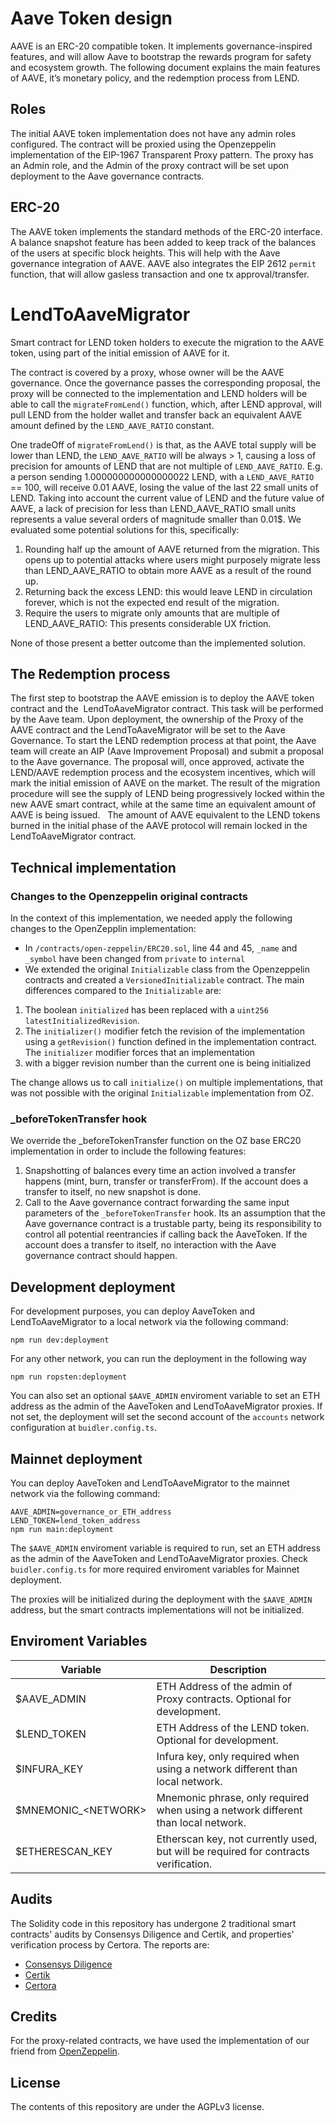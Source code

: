 # Aave Token design

AAVE is an ERC-20 compatible token. It implements governance-inspired features, and will allow Aave to bootstrap the rewards program for safety and ecosystem growth.
The following document explains the main features of AAVE, it’s monetary policy, and the redemption process from LEND.

## Roles

The initial AAVE token implementation does not have any admin roles configured. The contract will be proxied using the Openzeppelin implementation of the EIP-1967 Transparent Proxy pattern. The proxy has an Admin role, and the Admin of the proxy contract will be set upon deployment to the Aave governance contracts.

## ERC-20

The AAVE token implements the standard methods of the ERC-20 interface. A balance snapshot feature has been added to keep track of the balances of the users at specific block heights. This will help with the Aave governance integration of AAVE.
AAVE also integrates the EIP 2612 `permit` function, that will allow gasless transaction and one tx approval/transfer.

# LendToAaveMigrator

Smart contract for LEND token holders to execute the migration to the AAVE token, using part of the initial emission of AAVE for it.

The contract is covered by a proxy, whose owner will be the AAVE governance. Once the governance passes the corresponding proposal, the proxy will be connected to the implementation and LEND holders will be able to call the `migrateFromLend()` function, which, after LEND approval, will pull LEND from the holder wallet and transfer back an equivalent AAVE amount defined by the `LEND_AAVE_RATIO` constant.

One tradeOff of `migrateFromLend()` is that, as the AAVE total supply will be lower than LEND, the `LEND_AAVE_RATIO` will be always > 1, causing a loss of precision for amounts of LEND that are not multiple of `LEND_AAVE_RATIO`. E.g. a person sending 1.000000000000000022 LEND, with a `LEND_AAVE_RATIO` == 100, will receive 0.01 AAVE, losing the value of the last 22 small units of LEND.
Taking into account the current value of LEND and the future value of AAVE, a lack of precision for less than LEND_AAVE_RATIO small units represents a value several orders of magnitude smaller than 0.01\$. We evaluated some potential solutions for this, specifically:

1. Rounding half up the amount of AAVE returned from the migration. This opens up to potential attacks where users might purposely migrate less than LEND_AAVE_RATIO to obtain more AAVE as a result of the round up.
2. Returning back the excess LEND: this would leave LEND in circulation forever, which is not the expected end result of the migration.
3. Require the users to migrate only amounts that are multiple of LEND_AAVE_RATIO: This presents considerable UX friction.

None of those present a better outcome than the implemented solution.

## The Redemption process

The first step to bootstrap the AAVE emission is to deploy the AAVE token contract and the  LendToAaveMigrator contract. This task will be performed by the Aave team. Upon deployment, the ownership of the Proxy of the AAVE contract and the LendToAaveMigrator will be set to the Aave Governance. To start the LEND redemption process at that point, the Aave team will create an AIP (Aave Improvement Proposal) and submit a proposal to the Aave governance. The proposal will, once approved, activate the LEND/AAVE redemption process and the ecosystem incentives, which will mark the initial emission of AAVE on the market.
The result of the migration procedure will see the supply of LEND being progressively locked within the new AAVE smart contract, while at the same time an equivalent amount of AAVE is being issued.  
The amount of AAVE equivalent to the LEND tokens burned in the initial phase of the AAVE protocol will remain locked in the LendToAaveMigrator contract.

## Technical implementation

### Changes to the Openzeppelin original contracts

In the context of this implementation, we needed apply the following changes to the OpenZepplin implementation:

- In `/contracts/open-zeppelin/ERC20.sol`, line 44 and 45, `_name` and `_symbol` have been changed from `private` to `internal`
- We extended the original `Initializable` class from the Openzeppelin contracts and created a `VersionedInitializable` contract. The main differences compared to the `Initializable` are:

1. The boolean `initialized` has been replaced with a `uint256 latestInitializedRevision`.
2. The `initializer()` modifier fetch the revision of the implementation using a `getRevision()` function defined in the implementation contract. The `initializer` modifier forces that an implementation
3. with a bigger revision number than the current one is being initialized

The change allows us to call `initialize()` on multiple implementations, that was not possible with the original `Initializable` implementation from OZ.

### \_beforeTokenTransfer hook

We override the \_beforeTokenTransfer function on the OZ base ERC20 implementation in order to include the following features:

1. Snapshotting of balances every time an action involved a transfer happens (mint, burn, transfer or transferFrom). If the account does a transfer to itself, no new snapshot is done.
2. Call to the Aave governance contract forwarding the same input parameters of the `_beforeTokenTransfer` hook. Its an assumption that the Aave governance contract is a trustable party, being its responsibility to control all potential reentrancies if calling back the AaveToken. If the account does a transfer to itself, no interaction with the Aave governance contract should happen.

## Development deployment

For development purposes, you can deploy AaveToken and LendToAaveMigrator to a local network via the following command:

```
npm run dev:deployment
```

For any other network, you can run the deployment in the following way

```
npm run ropsten:deployment
```

You can also set an optional `$AAVE_ADMIN` enviroment variable to set an ETH address as the admin of the AaveToken and LendToAaveMigrator proxies. If not set, the deployment will set the second account of the `accounts` network configuration at `buidler.config.ts`.

## Mainnet deployment

You can deploy AaveToken and LendToAaveMigrator to the mainnet network via the following command:

```
AAVE_ADMIN=governance_or_ETH_address
LEND_TOKEN=lend_token_address
npm run main:deployment
```

The `$AAVE_ADMIN` enviroment variable is required to run, set an ETH address as the admin of the AaveToken and LendToAaveMigrator proxies. Check `buidler.config.ts` for more required enviroment variables for Mainnet deployment.

The proxies will be initialized during the deployment with the `$AAVE_ADMIN` address, but the smart contracts implementations will not be initialized.

## Enviroment Variables

| Variable                | Description                                                                         |
| ----------------------- | ----------------------------------------------------------------------------------- |
| \$AAVE_ADMIN            | ETH Address of the admin of Proxy contracts. Optional for development.              |
| \$LEND_TOKEN            | ETH Address of the LEND token. Optional for development.                            |
| \$INFURA_KEY            | Infura key, only required when using a network different than local network.        |
| \$MNEMONIC\_\<NETWORK\> | Mnemonic phrase, only required when using a network different than local network.   |
| \$ETHERESCAN_KEY        | Etherscan key, not currently used, but will be required for contracts verification. |

## Audits

The Solidity code in this repository has undergone 2 traditional smart contracts' audits by Consensys Diligence and Certik, and properties' verification process by Certora. The reports are:
- [Consensys Diligence](https://diligence.consensys.net/audits/private/g6kd633m-aave-token/)
- [Certik](audits/AaveTokenReport_CertiK.pdf)
- [Certora](audits/AaveTokenVerification_by_Certora.pdf)

## Credits

For the proxy-related contracts, we have used the implementation of our friend from [OpenZeppelin](https://github.com/OpenZeppelin/openzeppelin-sdk/).

## License

The contents of this repository are under the AGPLv3 license.
